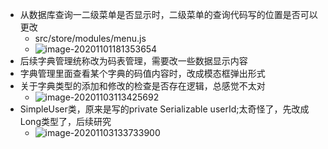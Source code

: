 - 从数据库查询一二级菜单是否显示时，二级菜单的查询代码写的位置是否可以更改
  - src/store/modules/menu.js
  - ![image-20201101181353654](onlinehospital.assets/image-20201101181353654.png)
- 后续字典管理统称改为码表管理，需要改一些数据显示内容
- 字典管理里面查看某个字典的码值内容时，改成模态框弹出形式
- 关于字典类型的添加和修改的检查是否存在逻辑，总感觉不太对
  - ![image-20201103113425692](onlinehospital.assets/image-20201103113425692.png)
- SimpleUser类，原来是写的private Serializable userId;太奇怪了，先改成Long类型了，后续研究
  - ![image-20201103133733900](onlinehospital.assets/image-20201103133733900.png)

